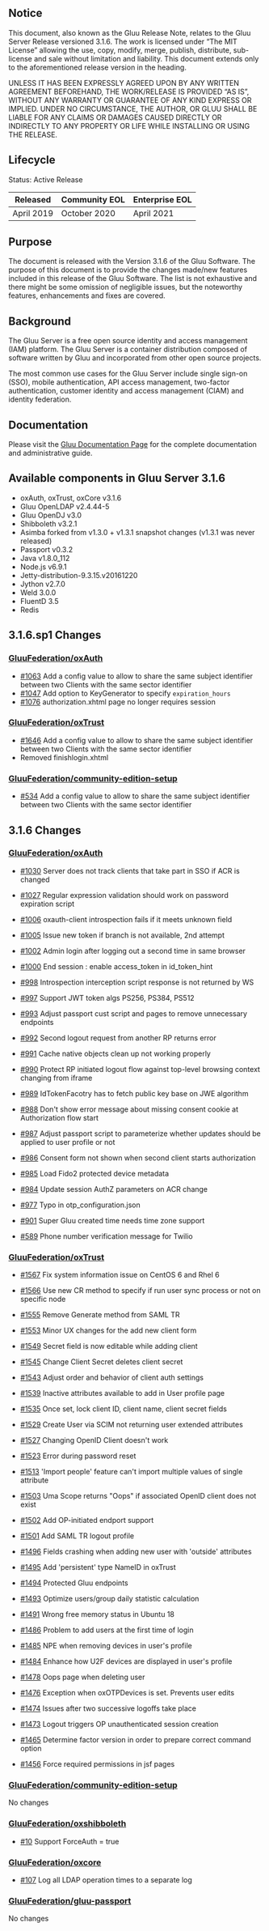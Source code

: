 ## Notice

This document, also known as the Gluu Release Note, 
relates to the Gluu Server Release versioned 3.1.6. The work is licensed under “The MIT License” 
allowing the use, copy, modify, merge, publish, distribute, sub-license and sale without 
limitation and liability. This document extends only to the aforementioned release version 
in the heading.

UNLESS IT HAS BEEN EXPRESSLY AGREED UPON BY ANY WRITTEN AGREEMENT BEFOREHAND, 
THE WORK/RELEASE IS PROVIDED “AS IS”, WITHOUT ANY WARRANTY OR GUARANTEE OF ANY KIND 
EXPRESS OR IMPLIED. UNDER NO CIRCUMSTANCE, THE AUTHOR, OR GLUU SHALL BE LIABLE FOR ANY 
CLAIMS OR DAMAGES CAUSED DIRECTLY OR INDIRECTLY TO ANY PROPERTY OR LIFE WHILE INSTALLING 
OR USING THE RELEASE.

## Lifecycle

Status: Active Release

| Released | Community EOL | Enterprise EOL |
| --- | --- | --- |
| April 2019 | October 2020 | April 2021 |

## Purpose

The document is released with the Version 3.1.6 of the Gluu Software. The purpose of this document is to provide the changes made/new features included in this release of the Gluu Software. The list is not exhaustive and there might be some omission of negligible issues, but the noteworthy features, enhancements and fixes are covered. 

## Background

The Gluu Server is a free open source identity and access management (IAM) platform. The Gluu Server is a container distribution composed of software written by Gluu and incorporated from other open source projects. 

The most common use cases for the Gluu Server include single sign-on (SSO), mobile authentication, API access management, two-factor authentication, customer identity and access management (CIAM) and identity federation.

## Documentation

Please visit the [Gluu Documentation Page](http://www.gluu.org/docs/ce) for the complete 
documentation and administrative guide. 

## Available components in Gluu Server 3.1.6
- oxAuth, oxTrust, oxCore v3.1.6
- Gluu OpenLDAP v2.4.44-5
- Gluu OpenDJ v3.0
- Shibboleth v3.2.1
- Asimba forked from v1.3.0 + v1.3.1 snapshot changes (v1.3.1 was never released)
- Passport v0.3.2
- Java v1.8.0_112
- Node.js v6.9.1
- Jetty-distribution-9.3.15.v20161220
- Jython v2.7.0
- Weld 3.0.0
- FluentD 3.5
- Redis

## 3.1.6.sp1 Changes

### [GluuFederation/oxAuth](https://github.com/GluuFederation/oxAuth/issues?utf8=?&q=is%3Aissue+milestone%3A3.1.6+)

- [#1063](https://github.com/GluuFederation/oxAuth/issues/1063) Add a config value to allow to share the same subject identifier between two Clients with the same sector identifier
- [#1047](https://github.com/GluuFederation/oxAuth/issues/1047) Add option to KeyGenerator to specify `expiration_hours`
- [#1076](https://github.com/GluuFederation/oxAuth/issues/1076) authorization.xhtml page no longer requires session

### [GluuFederation/oxTrust](https://github.com/GluuFederation/oxTrust/issues?utf8=?&q=is%3Aissue+milestone%3A3.1.6+)

- [#1646](https://github.com/GluuFederation/oxTrust/pull/1646) Add a config value to allow to share the same subject identifier between two Clients with the same sector identifier
- Removed finishlogin.xhtml

### [GluuFederation/community-edition-setup](https://github.com/GluuFederation/community-edition-setup/issues?utf8=?&q=is%3Aissue+milestone%3A3.1.6+)

- [#534](https://github.com/GluuFederation/community-edition-setup/pull/534) Add a config value to allow to share the same subject identifier between two Clients with the same sector identifier

## 3.1.6 Changes

### [GluuFederation/oxAuth](https://github.com/GluuFederation/oxAuth/issues?utf8=?&q=is%3Aissue+milestone%3A3.1.6+)

- [#1030](https://github.com/GluuFederation/oxAuth/issues/1030) Server does not track clients that take part in SSO if ACR is changed

- [#1027](https://github.com/GluuFederation/oxAuth/issues/1027) Regular expression validation should work on password expiration script

- [#1006](https://github.com/GluuFederation/oxAuth/issues/1006) oxauth-client introspection fails if it meets unknown field

- [#1005](https://github.com/GluuFederation/oxAuth/issues/1005) Issue new token if branch is not available, 2nd attempt

- [#1002](https://github.com/GluuFederation/oxAuth/issues/1002) Admin login after logging out a second time in same browser

- [#1000](https://github.com/GluuFederation/oxAuth/issues/1000) End session : enable access_token in id_token_hint

- [#998](https://github.com/GluuFederation/oxAuth/issues/998) Introspection interception script response is not returned by WS

- [#997](https://github.com/GluuFederation/oxAuth/issues/997) Support JWT token algs PS256, PS384, PS512

- [#993](https://github.com/GluuFederation/oxAuth/issues/993) Adjust passport cust script and pages to remove unnecessary endpoints

- [#992](https://github.com/GluuFederation/oxAuth/issues/992) Second logout request from another RP returns error

- [#991](https://github.com/GluuFederation/oxAuth/issues/991) Cache native objects clean up not working properly

- [#990](https://github.com/GluuFederation/oxAuth/issues/990) Protect RP initiated logout flow against top-level browsing context changing from iframe

- [#989](https://github.com/GluuFederation/oxAuth/issues/989) IdTokenFacotry has to fetch public key base on JWE algorithm

- [#988](https://github.com/GluuFederation/oxAuth/issues/988) Don't show error message about missing consent cookie at Authorization flow start

- [#987](https://github.com/GluuFederation/oxAuth/issues/987) Adjust passport script to parameterize whether updates should be applied to user profile or not

- [#986](https://github.com/GluuFederation/oxAuth/issues/986) Consent form not shown when second client starts authorization

- [#985](https://github.com/GluuFederation/oxAuth/issues/985) Load Fido2 protected device metadata

- [#984](https://github.com/GluuFederation/oxAuth/issues/984) Update session AuthZ parameters on ACR change

- [#977](https://github.com/GluuFederation/oxAuth/issues/977) Typo in otp_configuration.json

- [#901](https://github.com/GluuFederation/oxAuth/issues/901) Super Gluu created time needs time zone support

- [#589](https://github.com/GluuFederation/oxAuth/issues/589) Phone number verification message for Twilio

### [GluuFederation/oxTrust](https://github.com/GluuFederation/oxTrust/issues?utf8=?&q=is%3Aissue+milestone%3A3.1.6+)

- [#1567](https://github.com/GluuFederation/oxTrust/issues/1567) Fix system information issue on CentOS 6 and Rhel 6

- [#1566](https://github.com/GluuFederation/oxTrust/issues/1566) Use new CR method to specify if run user sync process or not on specific node

- [#1555](https://github.com/GluuFederation/oxTrust/issues/1555) Remove Generate method from SAML TR

- [#1553](https://github.com/GluuFederation/oxTrust/issues/1553) Minor UX changes for the add new client form

- [#1549](https://github.com/GluuFederation/oxTrust/issues/1549) Secret field is now editable while adding client

- [#1545](https://github.com/GluuFederation/oxTrust/issues/1545) Change Client Secret deletes client secret

- [#1543](https://github.com/GluuFederation/oxTrust/issues/1543) Adjust order and behavior of client auth settings

- [#1539](https://github.com/GluuFederation/oxTrust/issues/1539) Inactive attributes available to add in User profile page

- [#1535](https://github.com/GluuFederation/oxTrust/issues/1535) Once set, lock client ID, client name, client secret fields

- [#1529](https://github.com/GluuFederation/oxTrust/issues/1529) Create User via SCIM not returning user extended attributes

- [#1527](https://github.com/GluuFederation/oxTrust/issues/1527) Changing OpenID Client doesn't work

- [#1523](https://github.com/GluuFederation/oxTrust/issues/1523) Error during password reset

- [#1513](https://github.com/GluuFederation/oxTrust/issues/1513) 'Import people' feature can't import multiple values of single attribute

- [#1503](https://github.com/GluuFederation/oxTrust/issues/1503) Uma Scope returns "Oops" if associated OpenID client does not exist

- [#1502](https://github.com/GluuFederation/oxTrust/issues/1502) Add OP-initiated endport support

- [#1501](https://github.com/GluuFederation/oxTrust/issues/1501) Add SAML TR logout profile

- [#1496](https://github.com/GluuFederation/oxTrust/issues/1496) Fields crashing when adding new user with 'outside' attributes

- [#1495](https://github.com/GluuFederation/oxTrust/issues/1495) Add 'persistent' type NameID in oxTrust

- [#1494](https://github.com/GluuFederation/oxTrust/issues/1494) Protected Gluu endpoints

- [#1493](https://github.com/GluuFederation/oxTrust/issues/1493) Optimize users/group daily statistic calculation

- [#1491](https://github.com/GluuFederation/oxTrust/issues/1491) Wrong free memory status in Ubuntu 18

- [#1486](https://github.com/GluuFederation/oxTrust/issues/1486) Problem to add users at the first time of login

- [#1485](https://github.com/GluuFederation/oxTrust/issues/1485) NPE when removing devices in user's profile

- [#1484](https://github.com/GluuFederation/oxTrust/issues/1484) Enhance how U2F devices are displayed in user's profile

- [#1478](https://github.com/GluuFederation/oxTrust/issues/1478) Oops page when deleting user

- [#1476](https://github.com/GluuFederation/oxTrust/issues/1476) Exception when oxOTPDevices is set. Prevents user edits

- [#1474](https://github.com/GluuFederation/oxTrust/issues/1474) Issues after two successive logoffs take place

- [#1473](https://github.com/GluuFederation/oxTrust/issues/1473) Logout triggers OP unauthenticated session creation

- [#1465](https://github.com/GluuFederation/oxTrust/issues/1465) Determine factor version in order to prepare correct command option

- [#1456](https://github.com/GluuFederation/oxTrust/issues/1456) Force required permissions in jsf pages

### [GluuFederation/community-edition-setup](https://github.com/GluuFederation/community-edition-setup/issues?utf8=?&q=is%3Aissue+milestone%3A3.1.6+)

No changes

### [GluuFederation/oxshibboleth](https://github.com/GluuFederation/oxShibboleth/issues?utf8=?&3Aissue+milestone%3A3.1.6+)

- [#10](https://github.com/GluuFederation/oxShibboleth/issues/10) Support ForceAuth = true

### [GluuFederation/oxcore](https://github.com/GluuFederation/oxcore/issues?utf8=?&q=is%3Aissue+milestone%3A3.1.6+)

- [#107](https://github.com/GluuFederation/oxCore/issues/107) Log all LDAP operation times to a separate log

### [GluuFederation/gluu-passport](https://github.com/GluuFederation/gluu-passport/issues?utf8=?&q=is%3Aissue+milestone%3A3.1.6+)

No changes
